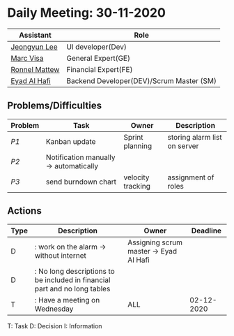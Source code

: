 # Daily Meeting: 30-11-2020

| Assistant  | Role  |  
|---|---|
|[Jeongyun Lee](https://github.com/jy-977) |UI developer(Dev)|
|[Marc Visa](https://github.com/mvp17) | General Expert(GE)|   
|[Ronnel Mattew](https://github.com/ron7858) | Financial Expert(FE) |  
|[Eyad Al Hafi](https://github.com/eyadfhafi) | Backend Developer(DEV)/Scrum Master (SM) |  
## Problems/Difficulties
| Problem  | Task  | Owner | Description |
|---|---|---|---|
| _P1_ | Kanban update | Sprint planning | storing alarm list on server | take into account professor's opinions |
| _P2_ | Notification manually -> automatically |
| _P3_ | send burndown chart | velocity tracking | assignment of roles | time management | 



## Actions
| Type  | Description  | Owner | Deadline |
|---|---|---|---|
| D | : work on the alarm -> without internet | Assigning scrum master -> Eyad Al Hafi |
| D | : No long descriptions to be included in financial part and no long tables |
| T | : Have a meeting on Wednesday | ALL | 02-12-2020|


T: Task
D: Decision
I: Information